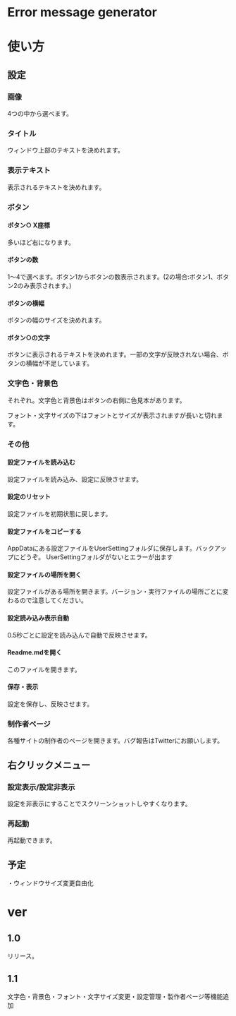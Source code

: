 # Error message generator


# 使い方

## 設定

### 画像
4つの中から選べます。

### タイトル
ウィンドウ上部のテキストを決めれます。	

### 表示テキスト
表示されるテキストを決めれます。


### ボタン
#### ボタン○ X座標
多いほど右になります。

#### ボタンの数
1～4で選べます。ボタン1からボタンの数表示されます。(2の場合:ボタン1、ボタン2のみ表示されます。)

#### ボタンの横幅
ボタンの幅のサイズを決めれます。

#### ボタン○の文字
ボタンに表示されるテキストを決めれます。一部の文字が反映されない場合、ボタンの横幅が不足しています。


### 文字色・背景色
それぞれ。文字色と背景色はボタンの右側に色見本があります。

フォント・文字サイズの下はフォントとサイズが表示されますが長いと切れます。


### その他

#### 設定ファイルを読み込む
設定ファイルを読み込み、設定に反映させます。

#### 設定のリセット
設定ファイルを初期状態に戻します。

#### 設定ファイルをコピーする
AppDataにある設定ファイルをUserSettingフォルダに保存します。バックアップにどうぞ。
UserSettingフォルダがないとエラーが出ます

#### 設定ファイルの場所を開く
設定ファイルがある場所を開きます。バージョン・実行ファイルの場所ごとに変わるので注意してください。

#### 設定読み込み表示自動
0.5秒ごとに設定を読み込んで自動で反映させます。

#### Readme.mdを開く
このファイルを開きます。

#### 保存・表示
設定を保存し、反映させます。

### 制作者ページ
各種サイトの制作者のページを開きます。バグ報告はTwitterにお願いします。

## 右クリックメニュー
### 設定表示/設定非表示
設定を非表示にすることでスクリーンショットしやすくなります。

### 再起動
再起動できます。


## 予定
・ウィンドウサイズ変更自由化


# ver
## 1.0
リリース。

## 1.1
文字色・背景色・フォント・文字サイズ変更・設定管理・製作者ページ等機能追加
